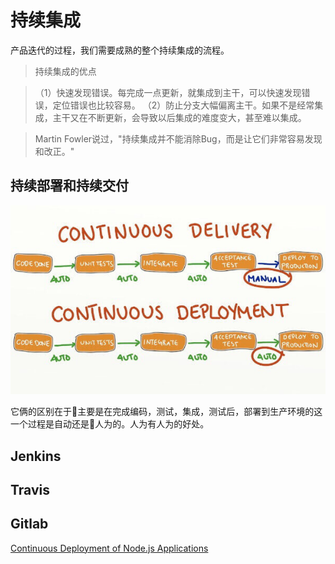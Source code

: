 # 持续集成

产品迭代的过程，我们需要成熟的整个持续集成的流程。

> 持续集成的优点

>（1）快速发现错误。每完成一点更新，就集成到主干，可以快速发现错误，定位错误也比较容易。
>（2）防止分支大幅偏离主干。如果不是经常集成，主干又在不断更新，会导致以后集成的难度变大，甚至难以集成。


> Martin Fowler说过，"持续集成并不能消除Bug，而是让它们非常容易发现和改正。"

## 持续部署和持续交付

![持续部署和持续交付](../img/cd.jpg)

它俩的区别在于主要是在完成编码，测试，集成，测试后，部署到生产环境的这一个过程是自动还是人为的。人为有人为的好处。

## Jenkins



## Travis

## Gitlab

[Continuous Deployment of Node.js Applications](https://blog.risingstack.com/continuous-deployment-of-node-js-applications/)